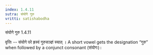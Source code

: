 ```yaml
---
index: 1.4.11
sutra: संयोगे गुरु
vritti: satishabodha
---
```



 संयोगे गुरु 1.4.11 


वृत्तिः -- संयोगे परे ह्रस्‍वं गुरुसञ्ज्ञं स्‍यात् । A short vowel gets the designation “गुरु” when followed by a conjunct consonant (संयोगः)। 


